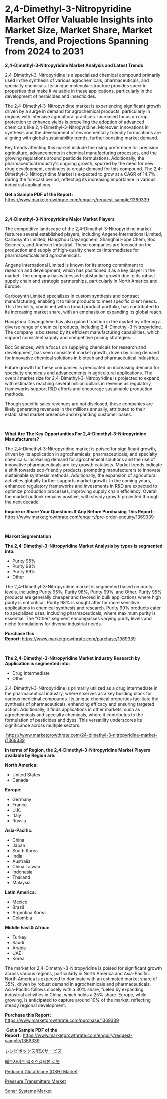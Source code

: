 <p><h1>2,4-Dimethyl-3-Nitropyridine Market Offer Valuable Insights into Market Size, Market Share, Market Trends, and Projections Spanning from 2024 to 2031</h1></p><p><strong>2,4-Dimethyl-3-Nitropyridine Market Analysis and Latest Trends</strong></p>
<p><p>2,4-Dimethyl-3-Nitropyridine is a specialized chemical compound primarily used in the synthesis of various agrochemicals, pharmaceuticals, and specialty chemicals. Its unique molecular structure provides specific properties that make it valuable in these applications, particularly in the development of herbicides and insecticides.</p><p>The 2,4-Dimethyl-3-Nitropyridine market is experiencing significant growth driven by a surge in demand for agrochemical products, particularly in regions with intensive agricultural practices. Increased focus on crop protection to enhance yields is propelling the adoption of advanced chemicals like 2,4-Dimethyl-3-Nitropyridine. Moreover, innovations in synthesis and the development of environmentally friendly formulations are aligning with global sustainability trends, further boosting market demand.</p><p>Key trends affecting this market include the rising preference for precision agriculture, advancements in chemical manufacturing processes, and the growing regulations around pesticide formulations. Additionally, the pharmaceutical industry's ongoing growth, spurred by the need for new drug development, continues to create demand for this compound. The 2,4-Dimethyl-3-Nitropyridine Market is expected to grow at a CAGR of 14.7% during the forecast period, reflecting its increasing importance in various industrial applications.</p></p>
<p><strong>Get a Sample PDF of the Report:&nbsp;</strong> <a href="https://www.marketgrowthrate.com/enquiry/request-sample/1369339">https://www.marketgrowthrate.com/enquiry/request-sample/1369339</a></p>
<p>&nbsp;</p>
<p><strong>2,4-Dimethyl-3-Nitropyridine Major Market Players</strong></p>
<p><p>The competitive landscape of the 2,4-Dimethyl-3-Nitropyridine market features several established players, including Angene International Limited, Carbosynth Limited, Hangzhou Dayangchem, Shanghai Hope Chem, Boc Sciences, and Andexin Industrial. These companies are focused on the production and supply of high-quality chemical intermediates for pharmaceuticals and agrochemicals.</p><p>Angene International Limited is known for its strong commitment to research and development, which has positioned it as a key player in the market. The company has witnessed substantial growth due to its robust supply chain and strategic partnerships, particularly in North America and Europe. </p><p>Carbosynth Limited specializes in custom synthesis and contract manufacturing, enabling it to tailor products to meet specific client needs. This flexibility, combined with a broad product portfolio, has contributed to its increasing market share, with an emphasis on expanding its global reach.</p><p>Hangzhou Dayangchem has also gained traction in the market by offering a diverse range of chemical products, including 2,4-Dimethyl-3-Nitropyridine. The company is bolstered by its efficient manufacturing capabilities, which support consistent supply and competitive pricing strategies.</p><p>Boc Sciences, with a focus on supplying chemicals for research and development, has seen consistent market growth, driven by rising demand for innovative chemical solutions in biotech and pharmaceutical industries.</p><p>Future growth for these companies is predicated on increasing demand for specialty chemicals and advancements in agricultural applications. The overall market size for 2,4-Dimethyl-3-Nitropyridine is projected to expand, with estimates reaching several million dollars in revenue as regulatory frameworks support R&D efforts and encourage sustainable production methods.</p><p>Though specific sales revenues are not disclosed, these companies are likely generating revenues in the millions annually, attributed to their established market presence and expanding customer bases.</p></p>
<p>&nbsp;</p>
<p><strong>What Are The Key Opportunities For 2,4-Dimethyl-3-Nitropyridine Manufacturers?</strong></p>
<p><p>The 2,4-Dimethyl-3-Nitropyridine market is poised for significant growth, driven by its application in agrochemicals, pharmaceuticals, and specialty chemicals. Increasing demand for agrochemical solutions and the rise of innovative pharmaceuticals are key growth catalysts. Market trends indicate a shift towards eco-friendly products, prompting manufacturers to innovate sustainable synthesis methods. Additionally, the expansion of agricultural activities globally further supports market growth. In the coming years, enhanced regulatory frameworks and investments in R&D are expected to optimize production processes, improving supply chain efficiency. Overall, the market outlook remains positive, with steady growth projected through the next decade.</p></p>
<p><strong>Inquire or Share Your Questions If Any Before Purchasing This Report:</strong> <a href="https://www.marketgrowthrate.com/enquiry/pre-order-enquiry/1369339">https://www.marketgrowthrate.com/enquiry/pre-order-enquiry/1369339</a></p>
<p>&nbsp;</p>
<p><strong>Market Segmentation</strong></p>
<p><strong>The 2,4-Dimethyl-3-Nitropyridine Market Analysis by types is segmented into:</strong></p>
<p><ul><li>Purity 95%</li><li>Purity 98%</li><li>Purity 99%</li><li>Other</li></ul></p>
<p><p>The 2,4-Dimethyl-3-Nitropyridine market is segmented based on purity levels, including Purity 95%, Purity 98%, Purity 99%, and Other. Purity 95% products are generally cheaper and favored in bulk applications where high purity is not critical. Purity 98% is sought after for more sensitive applications in chemical synthesis and research. Purity 99% products cater to specialized uses, including pharmaceuticals, where maximum purity is essential. The "Other" segment encompasses varying purity levels and niche formulations for diverse industrial needs.</p></p>
<p><strong>Purchase this Report:&nbsp;</strong><a href="https://www.marketgrowthrate.com/purchase/1369339">https://www.marketgrowthrate.com/purchase/1369339</a></p>
<p>&nbsp;</p>
<p><strong>The 2,4-Dimethyl-3-Nitropyridine Market Industry Research by Application is segmented into:</strong></p>
<p><ul><li>Drug Intermediate</li><li>Other</li></ul></p>
<p><p>2,4-Dimethyl-3-Nitropyridine is primarily utilized as a drug intermediate in the pharmaceutical industry, where it serves as a key building block for various medicinal compounds. Its unique chemical properties facilitate the synthesis of pharmaceuticals, enhancing efficacy and ensuring targeted action. Additionally, it finds applications in other markets, such as agrochemicals and specialty chemicals, where it contributes to the formulation of pesticides and dyes. This versatility underscores its significance across multiple sectors.</p></p>
<p><a href="https://www.marketgrowthrate.com/24-dimethyl-3-nitropyridine-market-r1369339">&nbsp;https://www.marketgrowthrate.com/24-dimethyl-3-nitropyridine-market-r1369339</a></p>
<p><strong>In terms of Region, the 2,4-Dimethyl-3-Nitropyridine Market Players available by Region are:</strong></p>
<p>
    <p> <strong> North America: </strong>
        <ul>
            <li>United States</li>
            <li>Canada</li>
        </ul>
        </p> 
    <p> <strong> Europe: </strong>
        <ul>
            <li>Germany</li>
            <li>France</li>
            <li>U.K.</li>
            <li>Italy</li>
            <li>Russia</li>
        </ul>
        </p> 
    <p> <strong> Asia-Pacific: </strong>
        <ul>
            <li>China</li>
            <li>Japan</li>
            <li>South Korea</li>
            <li>India</li>
            <li>Australia</li>
            <li>China Taiwan</li>
            <li>Indonesia</li>
            <li>Thailand</li>
            <li>Malaysia</li>
        </ul>
        </p> 
    <p> <strong> Latin America: </strong>
        <ul>
            <li>Mexico</li>
            <li>Brazil</li>
            <li>Argentina Korea</li>
            <li>Colombia</li>
        </ul>
        </p> 
    <p> <strong> Middle East & Africa: </strong>
        <ul>
            <li>Turkey</li>
            <li>Saudi</li>
            <li>Arabia</li>
            <li>UAE</li>
            <li>Korea</li>
        </ul>
    </p>
    </p>
<p><p>The market for 2,4-Dimethyl-3-Nitropyridine is poised for significant growth across various regions, particularly in North America and Asia-Pacific. North America is expected to dominate with an estimated market share of 35%, driven by robust demand in agrochemicals and pharmaceuticals. Asia-Pacific follows closely with a 30% share, fueled by expanding industrial activities in China, which holds a 25% share. Europe, while growing, is anticipated to capture around 10% of the market, reflecting steady regional development.</p></p>
<p><strong>Purchase this Report: </strong><a href="https://www.marketgrowthrate.com/purchase/1369339">https://www.marketgrowthrate.com/purchase/1369339</a></p>
<p>&nbsp;<strong>Get a Sample PDF of the Report:&nbsp;&nbsp;</strong><a href="https://www.marketgrowthrate.com/enquiry/request-sample/1369339">https://www.marketgrowthrate.com/enquiry/request-sample/1369339</a></p>
<p><strong></strong></p>
<p><p><a href="https://medium.com/@coleensxrkkn/%E3%83%AC%E3%82%B7%E3%83%94%E3%83%9C%E3%83%83%E3%82%AF%E3%82%B9%E9%85%8D%E9%81%94%E3%82%B5%E3%83%BC%E3%83%93%E3%82%B9%E5%B8%82%E5%A0%B4%E3%81%AF%E3%81%A9%E3%81%AE%E3%82%88%E3%81%86%E3%81%AB%E9%80%B2%E5%8C%96%E3%81%99%E3%82%8B%E3%81%AE%E3%81%A7%E3%81%97%E3%82%87%E3%81%86%E3%81%8B-2024%E5%B9%B4%E3%81%8B%E3%82%892031%E5%B9%B4%E3%81%AE%E5%B8%82%E5%A0%B4%E6%88%90%E9%95%B7%E5%88%86%E6%9E%90-8e4763d04008?postPublishedType=repub">レシピボックス配送サービス</a></p><p><a href="https://medium.com/@scothall80/%EC%B9%A8%EB%8C%80-%EC%98%86-%EC%99%B8%EA%B3%A8%EA%B2%A9-%EB%A1%9C%EB%B4%87-%EC%8B%9C%EC%9E%A5%EC%9D%84-%ED%98%95%EC%84%B1%ED%95%98%EA%B3%A0-%EC%9E%88%EB%8A%94-%ED%98%81%EC%8B%A0%EA%B3%BC-%EC%8B%9C%EC%9E%A5-%ED%8A%B8%EB%A0%8C%EB%93%9C%EB%8A%94-%EB%AC%B4%EC%97%87%EC%9D%B8%EA%B0%80%EC%9A%94-19f30685ec07?postPublishedType=repub">베드사이드 엑소스켈레톤 로봇</a></p><p><a href="https://issuu.com/reportprime-2/docs/reduced-glutathione-gsh-market-size_a3e2bf8237d6bb">Reduced Glutathione (GSH) Market</a></p><p><a href="https://www.linkedin.com/pulse/pressure-transmitters-market-size-growth-industry-analysis-segmentation-cm9xf?trackingId=rB40FQyhTzKAsZdG%2BOdsEQ%3D%3D">Pressure Transmitters Market</a></p><p><a href="https://www.linkedin.com/pulse/navigating-global-sonar-systems-market-landscape-trends-thn5f?trackingId=vFadj0S5QqOwLLkw9WescA%3D%3D">Sonar Systems Market</a></p></p>